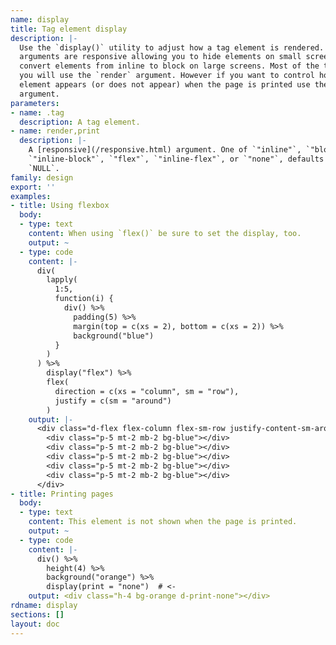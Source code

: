 ```yaml
---
name: display
title: Tag element display
description: |-
  Use the `display()` utility to adjust how a tag element is rendered. All
  arguments are responsive allowing you to hide elements on small screens or
  convert elements from inline to block on large screens. Most of the time
  you will use the `render` argument. However if you want to control how an
  element appears (or does not appear) when the page is printed use the `print`
  argument.
parameters:
- name: .tag
  description: A tag element.
- name: render,print
  description: |-
    A [responsive](/responsive.html) argument. One of `"inline"`, `"block"`,
    `"inline-block"`, `"flex"`, `"inline-flex"`, or `"none"`, defaults to
    `NULL`.
family: design
export: ''
examples:
- title: Using flexbox
  body:
  - type: text
    content: When using `flex()` be sure to set the display, too.
    output: ~
  - type: code
    content: |-
      div(
        lapply(
          1:5,
          function(i) {
            div() %>%
              padding(5) %>%
              margin(top = c(xs = 2), bottom = c(xs = 2)) %>%
              background("blue")
          }
        )
      ) %>%
        display("flex") %>%
        flex(
          direction = c(xs = "column", sm = "row"),
          justify = c(sm = "around")
        )
    output: |-
      <div class="d-flex flex-column flex-sm-row justify-content-sm-around">
        <div class="p-5 mt-2 mb-2 bg-blue"></div>
        <div class="p-5 mt-2 mb-2 bg-blue"></div>
        <div class="p-5 mt-2 mb-2 bg-blue"></div>
        <div class="p-5 mt-2 mb-2 bg-blue"></div>
        <div class="p-5 mt-2 mb-2 bg-blue"></div>
      </div>
- title: Printing pages
  body:
  - type: text
    content: This element is not shown when the page is printed.
    output: ~
  - type: code
    content: |-
      div() %>%
        height(4) %>%
        background("orange") %>%
        display(print = "none")  # <-
    output: <div class="h-4 bg-orange d-print-none"></div>
rdname: display
sections: []
layout: doc
---
```

